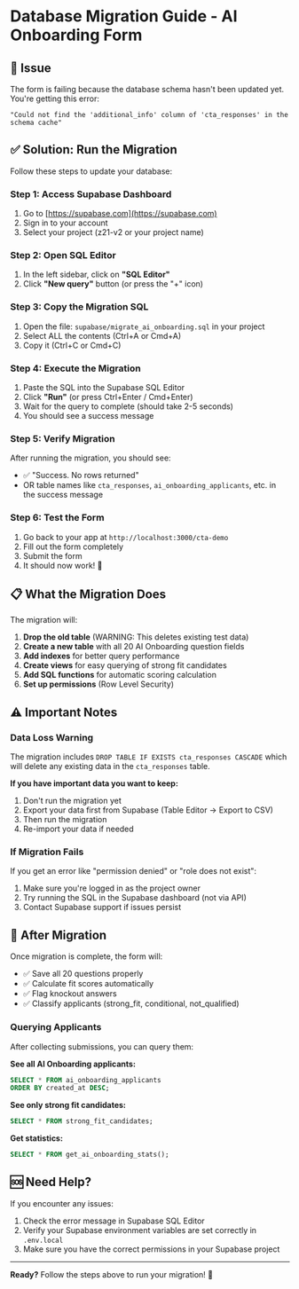 # Database Migration Guide - AI Onboarding Form

## 🔴 Issue
The form is failing because the database schema hasn't been updated yet. You're getting this error:
```
"Could not find the 'additional_info' column of 'cta_responses' in the schema cache"
```

## ✅ Solution: Run the Migration

Follow these steps to update your database:

### Step 1: Access Supabase Dashboard
1. Go to [https://supabase.com](https://supabase.com)
2. Sign in to your account
3. Select your project (z21-v2 or your project name)

### Step 2: Open SQL Editor
1. In the left sidebar, click on **"SQL Editor"**
2. Click **"New query"** button (or press the "+" icon)

### Step 3: Copy the Migration SQL
1. Open the file: `supabase/migrate_ai_onboarding.sql` in your project
2. Select ALL the contents (Ctrl+A or Cmd+A)
3. Copy it (Ctrl+C or Cmd+C)

### Step 4: Execute the Migration
1. Paste the SQL into the Supabase SQL Editor
2. Click **"Run"** (or press Ctrl+Enter / Cmd+Enter)
3. Wait for the query to complete (should take 2-5 seconds)
4. You should see a success message

### Step 5: Verify Migration
After running the migration, you should see:
- ✅ "Success. No rows returned"
- OR table names like `cta_responses`, `ai_onboarding_applicants`, etc. in the success message

### Step 6: Test the Form
1. Go back to your app at `http://localhost:3000/cta-demo`
2. Fill out the form completely
3. Submit the form
4. It should now work! 🎉

## 📋 What the Migration Does

The migration will:
1. **Drop the old table** (WARNING: This deletes existing test data)
2. **Create a new table** with all 20 AI Onboarding question fields
3. **Add indexes** for better query performance
4. **Create views** for easy querying of strong fit candidates
5. **Add SQL functions** for automatic scoring calculation
6. **Set up permissions** (Row Level Security)

## ⚠️ Important Notes

### Data Loss Warning
The migration includes `DROP TABLE IF EXISTS cta_responses CASCADE` which will delete any existing data in the `cta_responses` table. 

**If you have important data you want to keep:**
1. Don't run the migration yet
2. Export your data first from Supabase (Table Editor → Export to CSV)
3. Then run the migration
4. Re-import your data if needed

### If Migration Fails

If you get an error like "permission denied" or "role does not exist":
1. Make sure you're logged in as the project owner
2. Try running the SQL in the Supabase dashboard (not via API)
3. Contact Supabase support if issues persist

## 🎯 After Migration

Once migration is complete, the form will:
- ✅ Save all 20 questions properly
- ✅ Calculate fit scores automatically
- ✅ Flag knockout answers
- ✅ Classify applicants (strong_fit, conditional, not_qualified)

### Querying Applicants

After collecting submissions, you can query them:

**See all AI Onboarding applicants:**
```sql
SELECT * FROM ai_onboarding_applicants
ORDER BY created_at DESC;
```

**See only strong fit candidates:**
```sql
SELECT * FROM strong_fit_candidates;
```

**Get statistics:**
```sql
SELECT * FROM get_ai_onboarding_stats();
```

## 🆘 Need Help?

If you encounter any issues:
1. Check the error message in Supabase SQL Editor
2. Verify your Supabase environment variables are set correctly in `.env.local`
3. Make sure you have the correct permissions in your Supabase project

---

**Ready?** Follow the steps above to run your migration! 🚀
